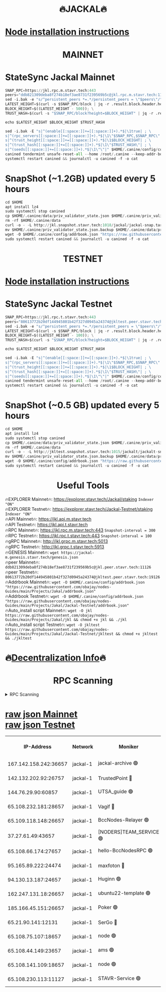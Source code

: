 <h1 align="center"> 🔥JACKAL🔥</h1>

[Node installation instructions](https://github.com/obajay/nodes-Guides/tree/main/Projects/Jakal)
=

<h1 align="center"> MAINNET</h1>

# StateSync Jackal Mainnet
```python
SNAP_RPC=https://jkl.rpc.m.stavr.tech:443
peers="ddb821309deba8f274b18ef3ae8731f239569b5c@jkl.rpc.m.stavr.tech:11126"
sed -i.bak -e "s/^persistent_peers *=.*/persistent_peers = \"$peers\"/" $HOME/.canine/config/config.toml
LATEST_HEIGHT=$(curl -s $SNAP_RPC/block | jq -r .result.block.header.height); \
BLOCK_HEIGHT=$((LATEST_HEIGHT - 500)); \
TRUST_HASH=$(curl -s "$SNAP_RPC/block?height=$BLOCK_HEIGHT" | jq -r .result.block_id.hash)

echo $LATEST_HEIGHT $BLOCK_HEIGHT $TRUST_HASH

sed -i.bak -E "s|^(enable[[:space:]]+=[[:space:]]+).*$|\1true| ; \
s|^(rpc_servers[[:space:]]+=[[:space:]]+).*$|\1\"$SNAP_RPC,$SNAP_RPC\"| ; \
s|^(trust_height[[:space:]]+=[[:space:]]+).*$|\1$BLOCK_HEIGHT| ; \
s|^(trust_hash[[:space:]]+=[[:space:]]+).*$|\1\"$TRUST_HASH\"| ; \
s|^(seeds[[:space:]]+=[[:space:]]+).*$|\1\"\"|" $HOME/.canine/config/config.toml
canined tendermint unsafe-reset-all --home /root/.canine --keep-addr-book
systemctl restart canined && journalctl -u canined -f -o cat
```
# SnapShot (~1.2GB) updated every 5 hours
```python
cd $HOME
apt install lz4
sudo systemctl stop canined
cp $HOME/.canine/data/priv_validator_state.json $HOME/.canine/priv_validator_state.json.backup
rm -rf $HOME/.canine/data
curl -o - -L http://jkl.snapshot.stavr.tech:1018/jackal/jackal-snap.tar.lz4 | lz4 -c -d - | tar -x -C $HOME/.canine --strip-components 2
mv $HOME/.canine/priv_validator_state.json.backup $HOME/.canine/data/priv_validator_state.json
wget -O $HOME/.canine/config/addrbook.json "https://raw.githubusercontent.com/obajay/nodes-Guides/main/Projects/Jakal/addrbook.json"
sudo systemctl restart canined && journalctl -u canined -f -o cat
```

<h1 align="center"> TESTNET</h1>

[Node installation instructions](https://github.com/obajay/nodes-Guides/tree/main/Projects/Jakal/Jackal-Testnet)
=

# StateSync Jackal Testnet
```python
SNAP_RPC=https://jkl.rpc.t.stavr.tech:443
peers="80613772b20df144945801b42f327d0945a24374@jkltest.peer.stavr.tech:19126"
sed -i.bak -e "s/^persistent_peers *=.*/persistent_peers = \"$peers\"/" $HOME/.canine/config/config.toml
LATEST_HEIGHT=$(curl -s $SNAP_RPC/block | jq -r .result.block.header.height); \
BLOCK_HEIGHT=$((LATEST_HEIGHT - 100)); \
TRUST_HASH=$(curl -s "$SNAP_RPC/block?height=$BLOCK_HEIGHT" | jq -r .result.block_id.hash)

echo $LATEST_HEIGHT $BLOCK_HEIGHT $TRUST_HASH

sed -i.bak -E "s|^(enable[[:space:]]+=[[:space:]]+).*$|\1true| ; \
s|^(rpc_servers[[:space:]]+=[[:space:]]+).*$|\1\"$SNAP_RPC,$SNAP_RPC\"| ; \
s|^(trust_height[[:space:]]+=[[:space:]]+).*$|\1$BLOCK_HEIGHT| ; \
s|^(trust_hash[[:space:]]+=[[:space:]]+).*$|\1\"$TRUST_HASH\"| ; \
s|^(seeds[[:space:]]+=[[:space:]]+).*$|\1\"\"|" $HOME/.canine/config/config.toml
canined tendermint unsafe-reset-all --home /root/.canine --keep-addr-book
systemctl restart canined && journalctl -u canined -f -o cat
```
# SnapShot (~0.5 GB) updated every 5 hours
```python
cd $HOME
apt install lz4
sudo systemctl stop canined
cp $HOME/.canine/data/priv_validator_state.json $HOME/.canine/priv_validator_state.json.backup
rm -rf $HOME/.canine/data
curl -o - -L http://jkltest.snapshot.stavr.tech:1015/jackalt/jackalt-snap.tar.lz4 | lz4 -c -d - | tar -x -C $HOME/.canine --strip-components 2
mv $HOME/.canine/priv_validator_state.json.backup $HOME/.canine/data/priv_validator_state.json
wget -O $HOME/.canine/config/addrbook.json "https://raw.githubusercontent.com/obajay/nodes-Guides/main/Projects/Jakal/Jackal-Testnet/addrbook.json"
sudo systemctl restart canined && journalctl -u canined -f -o cat
```

 <h1 align="center"> Useful Tools</h1>

🔥EXPLORER Mainnet🔥:      https://explorer.stavr.tech/Jackal/staking		        `Indexer "ON"` \
🔥EXPLORER Testnet🔥:      https://explorer.stavr.tech/Jackal-Testnet/staking     `Indexer "ON"` \
🔥API Mainnet🔥: 			 		 https://jkl.api.m.stavr.tech \
🔥API Testnet🔥: 			 		 https://jkl.api.t.stavr.tech \
🔥RPC Mainnet🔥:           https://jkl.rpc.m.stavr.tech:443              `Snapshot-interval = 300` \
🔥RPC Testnet🔥:           https://jkl.rpc.t.stavr.tech:443              `Snapshot-interval = 100` \
🔥gRPC Mainnet🔥:          http://jkl.grpc.m.stavr.tech:5013 \
🔥gRPC Testnet🔥:          http://jkl.grpc.t.stavr.tech:5913 \
🔥GENESIS Mainnet🔥:    `wget https://jackal-m.genesis.stavr.tech/genesis.json` \
🔥peer Mainnet🔥:					 `ddb821309deba8f274b18ef3ae8731f239569b5c@jkl.peer.stavr.tech:11126` \
🔥peer Testnet🔥:					 `80613772b20df144945801b42f327d0945a24374@jkltest.peer.stavr.tech:19126` \
🔥Addrbook Mainnet🔥:    ```wget -O $HOME/.canine/config/addrbook.json "https://raw.githubusercontent.com/obajay/nodes-Guides/main/Projects/Jakal/addrbook.json"``` \
🔥Addrbook Testnet🔥:    ```wget -O $HOME/.canine/config/addrbook.json "https://raw.githubusercontent.com/obajay/nodes-Guides/main/Projects/Jakal/Jackal-Testnet/addrbook.json"``` \
🔥Auto_install script Mainnet🔥: ```wget -O jkl https://raw.githubusercontent.com/obajay/nodes-Guides/main/Projects/Jakal/jkl && chmod +x jkl && ./jkl``` \
🔥Auto_install script Testnet🔥: ```wget -O jkltest https://raw.githubusercontent.com/obajay/nodes-Guides/main/Projects/Jakal/Jackal-Testnet/jkltest && chmod +x jkltest && ./jkltest```

🔥[Decentralization Info](https://github.com/obajay/StateSync-snapshots/tree/main/Projects/Jackal/Decentralization)🔥
=

<h1 align="center"> RPC Scanning</h1>

<details>
<summary>RPC Scanning</summary>

<h2 align="center"> We scan nodes in real time every 4 hours. And we provide the final result of RPC endpoints.
We cannot influence the operation of these nodes in any way. </h2>


```python
If Voting Power is higher than 0 --> then the Node is a validator of the network and may be subject to attack and be a potential threat to the chain.
```
```python
We marked such validators with a red symbol
```

</details>

[raw json Mainnet](https://rpc-check.jaclalm.stavr.tech/jaclalm/rpc-jaclalm-result.json) \
[raw json Testnet](https://github.com/obajay/StateSync-snapshots/tree/main/Projects/Jackal/Rpc-Check-Testnet)
=

<table><tr><th>IP-Address</th><th>Network</th><th>Moniker</th><th>Latest Block Height</th><th>Earliest Block Height</th><th>Catching Up</th><th>Tx Index</th><th>Voting Power</th><th>Scan Time</th></tr><tr><td>167.142.158.242:36657</td><td>jackal-1</td><td>jackal-archive 🟢</td><td>6774428</td><td>2770293</td><td>False</td><td>on</td><td>0</td><td>2024-03-07T14:26:46.979079317UTC</td></tr><tr><td>142.132.202.92:26757</td><td>jackal-1</td><td>TrustedPoint 🔴</td><td>6774421</td><td>6129401</td><td>False</td><td>on</td><td>291937</td><td>2024-03-07T14:26:03.443124968UTC</td></tr><tr><td>144.76.29.90:60857</td><td>jackal-1</td><td>UTSA_guide 🟢</td><td>6774426</td><td>6280001</td><td>False</td><td>on</td><td>0</td><td>2024-03-07T14:26:31.539272713UTC</td></tr><tr><td>65.108.232.181:28657</td><td>jackal-1</td><td>Vagif 🔴</td><td>6774427</td><td>6462201</td><td>False</td><td>off</td><td>60003</td><td>2024-03-07T14:26:36.314396191UTC</td></tr><tr><td>65.109.118.148:26657</td><td>jackal-1</td><td>BccNodes-Relayer 🟢</td><td>6687138</td><td>6489001</td><td>False</td><td>on</td><td>0</td><td>2024-03-07T14:26:29.282946324UTC</td></tr><tr><td>37.27.61.49:43657</td><td>jackal-1</td><td>[NODERS]TEAM_SERVICE 🟢</td><td>6774418</td><td>6591201</td><td>False</td><td>on</td><td>0</td><td>2024-03-07T14:25:48.237923253UTC</td></tr><tr><td>65.108.66.174:27657</td><td>jackal-1</td><td>hello-BccNodesRPC 🟢</td><td>6772110</td><td>6628401</td><td>False</td><td>on</td><td>0</td><td>2024-03-07T14:26:31.854991847UTC</td></tr><tr><td>95.165.89.222:24474</td><td>jackal-1</td><td>maxfoton 🔴</td><td>6774427</td><td>6674426</td><td>False</td><td>off</td><td>117971</td><td>2024-03-07T14:26:36.705021133UTC</td></tr><tr><td>94.130.13.187:24657</td><td>jackal-1</td><td>Huginn 🟢</td><td>6774429</td><td>6707772</td><td>False</td><td>on</td><td>0</td><td>2024-03-07T14:26:49.238855365UTC</td></tr><tr><td>162.247.131.18:26657</td><td>jackal-1</td><td>ubuntu22-template 🟢</td><td>6774423</td><td>6746827</td><td>False</td><td>off</td><td>0</td><td>2024-03-07T14:26:14.315764337UTC</td></tr><tr><td>185.166.45.151:26657</td><td>jackal-1</td><td>Poker 🟢</td><td>6774418</td><td>6759992</td><td>False</td><td>off</td><td>0</td><td>2024-03-07T14:25:45.732095125UTC</td></tr><tr><td>65.21.90.141:12131</td><td>jackal-1</td><td>SerGo 🔴</td><td>6774420</td><td>6759992</td><td>False</td><td>off</td><td>51100</td><td>2024-03-07T14:25:59.113010778UTC</td></tr><tr><td>65.108.75.107:18657</td><td>jackal-1</td><td>node 🟢</td><td>6774424</td><td>6759992</td><td>False</td><td>on</td><td>0</td><td>2024-03-07T14:26:20.782786854UTC</td></tr><tr><td>65.108.44.149:23657</td><td>jackal-1</td><td>ams 🟢</td><td>6774427</td><td>6760439</td><td>False</td><td>on</td><td>0</td><td>2024-03-07T14:26:37.026436827UTC</td></tr><tr><td>65.108.141.109:18657</td><td>jackal-1</td><td>node 🟢</td><td>6774419</td><td>6773189</td><td>False</td><td>on</td><td>0</td><td>2024-03-07T14:25:52.653388584UTC</td></tr><tr><td>65.108.230.113:11127</td><td>jackal-1</td><td>STAVR-Service 🟢</td><td>6774427</td><td>6773801</td><td>False</td><td>on</td><td>0</td><td>2024-03-07T14:26:37.319909769UTC</td></tr></table>

